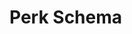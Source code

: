 ﻿# Perk Schema

<script type="application/schema+json" src="https://raw.githubusercontent.com/Hawkbat/OuterWildsRPG/main/schemas/perk.schema.json"></script>